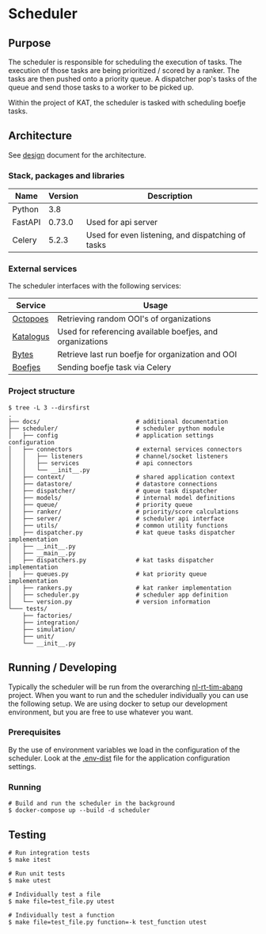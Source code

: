 # Scheduler

## Purpose

The scheduler is responsible for scheduling the execution of tasks. The
execution of those tasks are being prioritized / scored by a ranker. The
tasks are then pushed onto a priority queue. A dispatcher pop's tasks of
the queue and send those tasks to a worker to be picked up.

Within the project of KAT, the scheduler is tasked with scheduling boefje tasks.

## Architecture

See [design](docs/design.md) document for the architecture.

### Stack, packages and libraries

| Name           | Version  | Description                                       |
|----------------|----------|---------------------------------------------------|
| Python         | 3.8      |                                                   |
| FastAPI        | 0.73.0   | Used for api server                               |
| Celery         | 5.2.3    | Used for even listening, and dispatching of tasks |

### External services

The scheduler interfaces with the following services:

| Service | Usage |
|---------|-------|
| [Octopoes](https://github.com/minvws/nl-rt-tim-abang-octopoes) | Retrieving random OOI's of organizations |
| [Katalogus](https://github.com/minvws/nl-rt-tim-abang-boefjes/tree/develop/katalogus) | Used for referencing available boefjes, and organizations |
| [Bytes](https://github.com/minvws/nl-rt-tim-abang-bytes) | Retrieve last run boefje for organization and OOI |
| [Boefjes](https://github.com/minvws/nl-rt-tim-abang-boefjes) | Sending boefje task via Celery |


### Project structure

```
$ tree -L 3 --dirsfirst
.
├── docs/                           # additional documentation
├── scheduler/                      # scheduler python module
│   ├── config                      # application settings configuration
│   ├── connectors                  # external services connectors
│   │   ├── listeners               # channel/socket listeners
│   │   ├── services                # api connectors
│   │   └── __init__.py
│   ├── context/                    # shared application context
│   ├── datastore/                  # datastore connections
│   ├── dispatcher/                 # queue task dispatcher
│   ├── models/                     # internal model definitions
│   ├── queue/                      # priority queue
│   ├── ranker/                     # priority/score calculations
│   ├── server/                     # scheduler api interface
│   ├── utils/                      # common utility functions
│   ├── dispatcher.py               # kat queue tasks dispatcher implementation
│   ├── __init__.py
│   ├── __main__.py
│   ├── dispatchers.py              # kat tasks dispatcher implementation
│   ├── queues.py                   # kat priority queue implementation
│   ├── rankers.py                  # kat ranker implementation
│   ├── scheduler.py                # scheduler app definition
│   └── version.py                  # version information
└─── tests/
    ├── factories/
    ├── integration/
    ├── simulation/
    ├── unit/
    └── __init__.py

```

## Running / Developing

Typically the scheduler will be run from the overarching
[nl-rt-tim-abang](https://github.com/minvws/nl-rt-tim-abang) project. When
you want to run and the scheduler individually you can use the following setup.
We are using docker to setup our development environment, but you are free
to use whatever you want.

### Prerequisites

By the use of environment variables we load in the configuration of the 
scheduler. Look at the [.env-dist](.env-dist) file for the application
configuration settings.

### Running

```
# Build and run the scheduler in the background
$ docker-compose up --build -d scheduler
```

## Testing

```
# Run integration tests
$ make itest

# Run unit tests
$ make utest

# Individually test a file
$ make file=test_file.py utest

# Individually test a function
$ make file=test_file.py function=-k test_function utest
```
